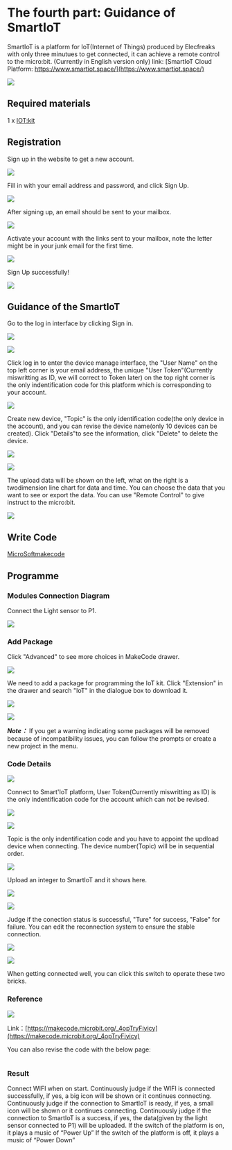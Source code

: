 #  The fourth part: Guidance of SmartIoT

 SmartIoT is a platform for IoT(Internet of Things) produced by Elecfreaks with only three minutues to get connected, it can achieve a remote control to the micro:bit. (Currently in English version only)
 link: [SmartIoT Cloud Platform: https://www.smartiot.space/](https://www.smartiot.space/)

![](./images/smartiot_01.jpg)

## Required materials 


 1 x [IOT:kit](https://shop.elecfreaks.com/products/elecfreaks-micro-bit-smart-science-iot-kit-without-micro-bit-board?_pos=1&_sid=2513e1df0&_ss=r)


## Registration

 Sign up in the website to get a new account. 

![](./images/smartiot_02.jpg)

 Fill in with your email address and password, and click Sign Up. 

![](./images/smartiot_03.jpg)

 After signing up, an email should be sent to your mailbox.

![](./images/smartiot_04.jpg)

 Activate your account with the links sent to your mailbox, note the letter might be in your junk email for the first time. 

![](./images/smartiot_05.jpg)

 Sign Up successfully!

![](./images/smartiot_06.jpg)

## Guidance of the SmartIoT

 Go to the log in interface by clicking Sign in. 

![](./images/smartiot_07.jpg)

![](./images/smartiot_08.jpg)

 Click log in to enter the device manage interface, the "User Name" on the top left corner is your email address, the unique "User Token"(Currently miswritting as ID, we will correct to Token later) on the top right corner is the only indentification code for this platform which is corresponding to your account. 


![](./images/smartiot_09.jpg)

 Create new device, "Topic" is the only identification code(the only device in the account), and you can revise the device name(only 10 devices can be created).
 Click "Details"to see the information, click "Delete" to delete the device. 


![](./images/smartiot_10.jpg)

![](./images/smartiot_11.jpg)

 The upload data will be shown on the left, what on the right is a twodimension line chart for data and time. You can choose the data that you want to see or export the data. 
 You can use "Remote Control" to give instruct to the micro:bit. 

![](./images/smartiot_12.jpg)

## Write Code


[MicroSoftmakecode](https://makecode.microbit.org/#)

## Programme

### Modules Connection Diagram
 Connect the Light sensor to P1. 

![](./images/case_ts_17.png)

### Add Package
 Click "Advanced" to see more choices in MakeCode drawer. 

![](./images/iot_bit_11.jpg)

 We need to add a package for programming the IoT kit. Click "Extension" in the drawer and search "IoT" in the dialogue box to download it. 

![](./images/iot_bit_12.jpg)


![](./images/smartiot_13.jpg)

***Note：*** If you get a warning indicating some packages will be removed because of incompatibility issues, you can follow the prompts or create a new project in the menu.



### Code Details

![](./images/smartiot_14.jpg)

Connect to Smart'IoT platform, User Token(Currently miswritting as ID) is the only indentification code for the account which can not be revised. 

![](./images/smartiot_15.jpg)

![](./images/smartiot_16.jpg)

Topic is the only indentification code and you have to appoint the updload device when connecting. The device number(Topic) will be in sequential order.


![](./images/smartiot_17.jpg)

Upload an integer to SmartIoT and it shows here. 

![](./images/smartiot_18.jpg)


![](./images/smartiot_19.jpg)

Judge if the conection status is successful, "Ture" for success, "False" for failure. 
You can edit the reconnection system to ensure the stable connection.


![](./images/smartiot_20.jpg)

![](./images/smartiot_21.jpg)

When getting connected well, you can click this switch to operate these two bricks. 

### Reference

![](./images/smartiot_22.png)

Link：[https://makecode.microbit.org/_4opTryFiyicy](https://makecode.microbit.org/_4opTryFiyicy)

You can also revise the code with the below page:

<div style="position:relative;height:0;paddingbottom:70%;overflow:hidden;"><iframe style="position:absolute;top:0;left:0;width:100%;height:100%;" src="https://makecode.microbit.org/#pub:_4opTryFiyicy" frameborder="0" sandbox="allowpopups allowforms allowscripts allowsameorigin"></iframe></div>  

### Result

Connect WIFI when on start. 
Continuously judge if the WIFI is connected successfully, if yes, a big icon will be shown or it continues connecting. 
Continuously judge if the connection to SmartIoT is ready, if yes, a small icon will be shown or it continues connecting.
Continuously judge if the connection to SmartIoT is a success, if yes, the data(given by the light sensor connected to P1) will be uploaded. 
If the switch of the platform is on, it plays a music of “Power Up”
If the switch of the platform is off, it plays a music of “Power Down”
